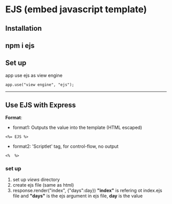 # EJS (embed javascript template)

## Installation
npm i ejs
---
## Set up
app use ejs as view engine
```
app.use("view engine", "ejs");
```
---
## Use EJS with Express

**Format**: 

* format1: Outputs the value into the template (HTML escaped)
```
<%= EJS %>
```
* format2: 'Scriptlet' tag, for control-flow, no output
```
<%  %>
```
### set up
1. set up *views* directory
2. create ejs file (same as html)
3. response.render("index", {"days":day}) **"index"** is refering ot index.ejs file and **"days"** is the ejs argument in ejs file, **day** is the value



